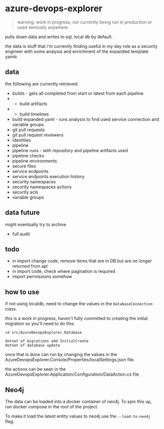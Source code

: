 # azure-devops-explorer

> warning: work in progress, not currently being run in production or used seriously anywhere. 

pulls down data and writes to sql, local db by default.

the data is stuff that i'm currently finding useful in my day role as a security engineer with some analysis and enrichment of the expanded template yamls

## data 

the following are currently retrieved:

- builds - gets all completed from start or latest from each pipeline
- - build artifacts
- - build timelines
- build expanded yaml - runs analysis to find used service connection and variable groups
- git pull requests
- git pull request reviewers
- identities
- pipeline
- pipeline runs - with repository and pipeline artifacts used
- pipeline checks
- pipeline environments
- secure files
- service endpoints
- service endpoints execution history
- security namespaces
- security namespaces actions
- security acls
- variable groups

## data future

might eventually try to archive

- full audit

## todo

- in import change code, remove items that are in DB but are no longer returned from api
- in import code, check where pagination is required
- import permissions somehow

## how to use

if not using localdb, need to change the values in the `DatabaseConnection` class.

this is a work in progress, haven't fully committed to creating the initial migration so you'll need to do this:

```
cd src/AzureDevopsExplorer.Database

dotnet ef migrations add InitialCreate
dotnet ef database update
```

once that is done can run by changing the values in the AzureDevopsExplorer.Console/Properties/localSettings.json file.

the actions can be seen in the AzureDevopsExplorer.Application/Configuration/DataAction.cs file

## Neo4j

The data can be loaded into a docker container of neo4j. To spin this up, run docker compose in the root of the project.

To make it load the latest entity values to neo4j use the `--load-to-neo4j` flag.
